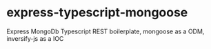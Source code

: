 # express-typescript-mongoose

Express MongoDb Typescript REST boilerplate, mongoose as a ODM, inversify-js as a IOC
